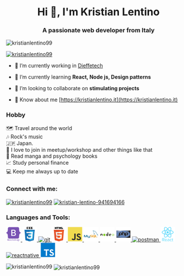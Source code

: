<h1 align="center">Hi 👋, I'm Kristian Lentino</h1>
<h3 align="center">A passionate web developer from Italy</h3>

<p align="left"> <img src="https://komarev.com/ghpvc/?username=kristianlentino99&label=Profile%20views&color=0e75b6&style=flat" alt="kristianlentino99" /> </p>

<p align="left"> <a href="https://github.com/ryo-ma/github-profile-trophy"><img src="https://github-profile-trophy.vercel.app/?username=kristianlentino99" alt="kristianlentino99" /></a> </p>

- 🔭 I’m currently working in [Dieffetech](https://www.dieffe.tech/)

- 🌱 I’m currently learning **React, Node js, Design patterns**

- 👯 I’m looking to collaborate on **stimulating projects**

- 📄 Know about me [https://kristianlentino.it](https://kristianlentino.it)

<h3>Hobby</h3>
 🗺 Travel around the world <br/>
 🎶 Rock's music <br/>
 🇯🇵 Japan. <br/>
 💬 I love to join in meetup/workshop and other things like that <br/>
 💭 Read manga and psychology books <br/>
 📈 Study personal finance <br/>
 💻 Keep me always up to date <br/>

<h3 align="left">Connect with me:</h3>
<p align="left">
<a href="https://dev.to/kristianlentino99" target="blank"><img align="center" src="https://raw.githubusercontent.com/rahuldkjain/github-profile-readme-generator/master/src/images/icons/Social/devto.svg" alt="kristianlentino99" height="30" width="40" /></a>
<a href="https://linkedin.com/in/kristian-lentino-941694166" target="blank"><img align="center" src="https://raw.githubusercontent.com/rahuldkjain/github-profile-readme-generator/master/src/images/icons/Social/linked-in-alt.svg" alt="kristian-lentino-941694166" height="30" width="40" /></a>
</p>

<h3 align="left">Languages and Tools:</h3>
<p align="left"> <a href="https://getbootstrap.com" target="_blank" rel="noreferrer"> <img src="https://raw.githubusercontent.com/devicons/devicon/master/icons/bootstrap/bootstrap-plain-wordmark.svg" alt="bootstrap" width="40" height="40"/> </a> <a href="https://www.w3schools.com/css/" target="_blank" rel="noreferrer"> <img src="https://raw.githubusercontent.com/devicons/devicon/master/icons/css3/css3-original-wordmark.svg" alt="css3" width="40" height="40"/> </a> <a href="https://git-scm.com/" target="_blank" rel="noreferrer"> <img src="https://www.vectorlogo.zone/logos/git-scm/git-scm-icon.svg" alt="git" width="40" height="40"/> </a> <a href="https://www.w3.org/html/" target="_blank" rel="noreferrer"> <img src="https://raw.githubusercontent.com/devicons/devicon/master/icons/html5/html5-original-wordmark.svg" alt="html5" width="40" height="40"/> </a> <a href="https://developer.mozilla.org/en-US/docs/Web/JavaScript" target="_blank" rel="noreferrer"> <img src="https://raw.githubusercontent.com/devicons/devicon/master/icons/javascript/javascript-original.svg" alt="javascript" width="40" height="40"/> </a> <a href="https://www.mysql.com/" target="_blank" rel="noreferrer"> <img src="https://raw.githubusercontent.com/devicons/devicon/master/icons/mysql/mysql-original-wordmark.svg" alt="mysql" width="40" height="40"/> </a> <a href="https://nodejs.org" target="_blank" rel="noreferrer"> <img src="https://raw.githubusercontent.com/devicons/devicon/master/icons/nodejs/nodejs-original-wordmark.svg" alt="nodejs" width="40" height="40"/> </a> <a href="https://www.php.net" target="_blank" rel="noreferrer"> <img src="https://raw.githubusercontent.com/devicons/devicon/master/icons/php/php-original.svg" alt="php" width="40" height="40"/> </a> <a href="https://postman.com" target="_blank" rel="noreferrer"> <img src="https://www.vectorlogo.zone/logos/getpostman/getpostman-icon.svg" alt="postman" width="40" height="40"/> </a> <a href="https://reactjs.org/" target="_blank" rel="noreferrer"> <img src="https://raw.githubusercontent.com/devicons/devicon/master/icons/react/react-original-wordmark.svg" alt="react" width="40" height="40"/> </a> <a href="https://reactnative.dev/" target="_blank" rel="noreferrer"> <img src="https://reactnative.dev/img/header_logo.svg" alt="reactnative" width="40" height="40"/> </a> <a href="https://www.typescriptlang.org/" target="_blank" rel="noreferrer"> <img src="https://raw.githubusercontent.com/devicons/devicon/master/icons/typescript/typescript-original.svg" alt="typescript" width="40" height="40"/> </a> </p>

<p><img align="left" src="https://github-readme-stats.vercel.app/api/top-langs?username=kristianlentino99&show_icons=true&locale=en&layout=compact" alt="kristianlentino99" /></p>

<p>&nbsp;<img align="center" src="https://github-readme-stats.vercel.app/api?username=kristianlentino99&show_icons=true&locale=en" alt="kristianlentino99" /></p>
  
